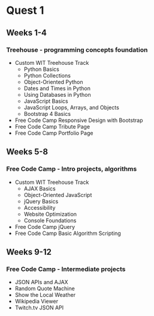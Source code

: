 # Quest 1

## Weeks 1-4

### Treehouse - programming concepts foundation

- Custom WIT Treehouse Track
  - Python Basics
  - Python Collections
  - Object-Oriented Python
  - Dates and Times in Python
  - Using Databases in Python
  - JavaScript Basics
  - JavaScript Loops, Arrays, and Objects
  - Bootstrap 4 Basics
- Free Code Camp Responsive Design with Bootstrap
- Free Code Camp Tribute Page
- Free Code Camp Portfolio Page

## Weeks 5-8

### Free Code Camp - Intro projects, algorithms

- Custom WIT Treehouse Track
  - AJAX Basics
  - Object-Oriented JavaScript  
  - jQuery Basics
  - Accessibility
  - Website Optimization
  - Console Foundations
- Free Code Camp jQuery
- Free Code Camp Basic Algorithm Scripting

## Weeks 9-12

### Free Code Camp - Intermediate projects

- JSON APIs and AJAX
- Random Quote Machine
- Show the Local Weather
- Wikipedia Viewer
- Twitch.tv JSON API
